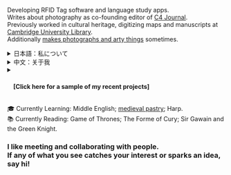 Developing RFID Tag software and language study apps.  
Writes about photography as co-founding editor of [C4 Journal](https://c4journal.com).  
Previously worked in cultural heritage, digitizing maps and manuscripts at [Cambridge University Library](https://www.lib.cam.ac.uk/collections/departments/digital-content-unit).  
Additionally [makes photographs and arty things](https://callumbeaney.github.io) sometimes.  

<details><summary> 日本語：私について </summary>
カルと申します。イギリス東部出身のプログラマーで写真専門のライター兼編集者です。  
美術写真評論オンライン出版物『C4 Journal』の共同創設者及び編集者です。   
以前はケンブリッジ大学図書館で文化遺産コレクションの写真技師として働きました。   
現在RFID関連の組込みプログラミングの体験学習をして、言語関連アップを発展しています。  </details>

<details><summary>  中文：关于我 </summary>
我是一位自学的程序员同时兼职做作家编辑。我是网络出版物C4 Journal的文字编辑也是创始人之一。   
在此之前我作为文化遗产摄影家在剑桥大学图书馆里工作过，在那期间我按照ISO标准数位化做了许多手稿和历史档案。   
目前，我正在做嵌入式系统开发。 </details>
<details><summary><h4>　[Click here for a sample of my recent projects]　</h4></summary>
<table>
    <tr>
        <td width="300">
            <a href="https://github.com/CallumBeaney/chinese-wordsearch-game"><img src="https://callumbeaney.github.io/index_images/hanzipair2.jpg" /></a>
        </td>
        <td>
            <b>双汉字复合词搜索・二漢字複合語狩猟・hanzi/kanji pairing games (JS)</b>
            <p></p>
            <p>Each grid of 16 hanzi is built from 8 random seed words. Tap 2 hanzi and, if they turn green, you've found one; it'll be added to your list. These 16 hanzi might contain more than just those 8 combinations... when you find such a word, the tiles will briefly turn gold.</p>
            <p></p>
            <p>Repo: <a href="https://github.com/CallumBeaney/chinese-wordsearch-game">双汉字复合词搜索 -- Chinese version</a><br>
              Repo: <a href="https://github.com/CallumBeaney/kanji-pair-game">日本語版もあります！ I made a Japanese Version too! </a></p>
        </td>
    </tr>
    <tr>
        <td width="300">
            <a href="https://www.youtube.com/watch?v=z8FjJ5C5CEw"><img src="https://callumbeaney.github.io/index_images/rfid.jpg" /></a>
        </td>
        <td>
            <b>Demonstration software for PirFlx2.0 RFID Reader Board (Python/C)</b>
            <p></p>
            <p>Example software for using Raspberry Pi extension board, intended to show core functionality and not for production. 
              This internship included learning WiringPi, pySerial, core SPI structures, serial port debugging etc. 
              Long-term it will be used in monitoring Apidae and Vespa genera insects using Bluetooth and/or LORAWAN.</p>
            <p></p>
            <p>Video: <a href="https://www.youtube.com/watch?v=z8FjJ5C5CEw">RFID Reader Board</a></p>
        </td>
    </tr>
    <tr>
        <td width="300">
            <a href="https://github.com/CallumBeaney/people"><img src="https://callumbeaney.github.io/index_images/people.jpg" /></a>
        </td>
        <td>
            <b>PEOPLE (C)</b>
            <p></p>
            <p>A CLI tool for tracking the number of days since you have made contact with your network.</p>
            <p></p>
            <p>Repo: <a href="https://github.com/CallumBeaney/people">people</a></p>
        </td>
    </tr>
    <tr>
        <td width="300">
            <p><a href="https://github.com/CallumBeaney/kanji-hanzi-chainer">
                <img src="https://callumbeaney.github.io/index_images/chain.jpg" /></a>
        </td>
        <td>
            <b>Chinese Character-Linking Handwriting Practice Tool (Dart/Flutter)</b>            <p></p>
            <p>This is an app for practicing hand-writing kanji and by chaining them by their shared components: e.g. 虫 虹 工 紅。寸 吋 囗 吐 土。暑、寒、暖。<br> <br>At present I am rebuilding this based on a <a href="https://callumbeaney.github.io/rensou-kanji-hinge/">prototype I made in JS</a> to include traditional and simplified Chinese characters.
          </p>            <p></p>
            <p>Repo: <a href=""https://github.com/CallumBeaney/kanji-hanzi-chainer">漢字連鎖 Kanji/Hanzi Chainer </a></p>
            <p>Watch a <a href="https://www.youtube.com/watch?v=ouIrOlZg_5I">video</a></p>
            <p>And also a <a href="https://callumbeaney.github.io/rensou-kanji-hinge/">prototype I made in JS</a></p>
        </td>
    </tr>
    <tr>
        <td width="300">
            <a href="https://github.com/CallumBeaney/Symbolic-Notation-Converter"><img src="https://github.com/CallumBeaney/Website/raw/master/resources/snc.gif" /></a>
        </td>
        <td>
            <b>Symbolic Notation Converter (JS)</b>
            <p></p>
            <p>A webapp that converts English coded input to mathematical notation. e.g. [all var in dd goe pi] → [∀𝑥 ∈ 𝔻 ≥ π ]</p>
            <p></p>
            <p>Repo: <a href="https://github.com/CallumBeaney/Symbolic-Notation-Converter">Symbolic Notation Converter</a></p>
        </td>
    </tr>
</table>
  </details>
  

🎓 Currently Learning: Middle English; <a href="https://callumbeaney.github.io/pages/baking/baking.html">medieval pastry</a>; Harp.  
📚 Currently Reading: Game of Thrones; The Forme of Cury; Sir Gawain and the Green Knight.  
  
<h3>I like meeting and collaborating with people.<br>If any of what you see catches your interest or sparks an idea, say hi!</h3>

